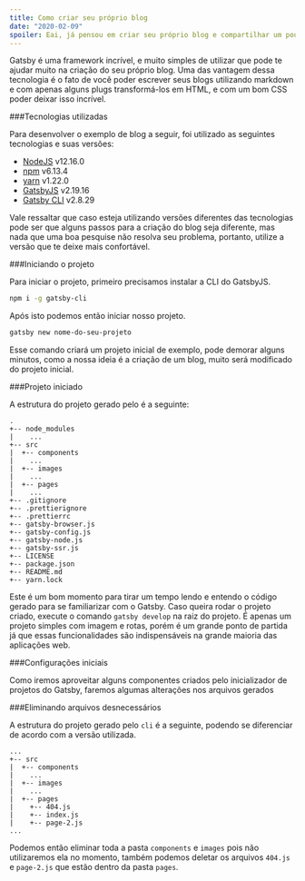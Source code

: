 ```yaml
---
title: Como criar seu próprio blog
date: "2020-02-09"
spoiler: Eai, já pensou em criar seu próprio blog e compartilhar um pouco de seu conhecimento?
---
```


Gatsby é uma framework incrível, e muito simples de utilizar que pode te ajudar muito na criação do seu próprio blog. Uma das vantagem dessa tecnologia é o fato de você poder escrever seus blogs utilizando markdown e com apenas alguns plugs transformá-los em HTML, e com um bom CSS poder deixar isso incrível.

###Tecnologias utilizadas

Para desenvolver o exemplo de blog a seguir, foi utilizado as seguintes tecnologias e suas versões:

- [NodeJS](https://nodejs.org/en/) v12.16.0
- [npm](https://nodejs.org/en/) v6.13.4
- [yarn](https://classic.yarnpkg.com/en/docs/install/) v1.22.0
- [GatsbyJS](https://www.gatsbyjs.org/docs/quick-start/) v2.19.16
- [Gatsby CLI](https://www.gatsbyjs.org/docs/quick-start/) v2.8.29

Vale ressaltar que caso esteja utilizando versões diferentes das tecnologias pode ser que alguns passos para a criação do blog seja diferente, mas nada que uma boa pesquise não resolva seu problema, portanto, utilize a versão que te deixe mais confortável.

###Iniciando o projeto

Para iniciar o projeto, primeiro precisamos instalar a CLI do GatsbyJS.

```bash
npm i -g gatsby-cli
```

Após isto podemos então iniciar nosso projeto.

```bash
gatsby new nome-do-seu-projeto
```

Esse comando criará um projeto inicial de exemplo, pode demorar alguns minutos, como a nossa ideia é a criação de um blog, muito será modificado do projeto inicial.

###Projeto iniciado

A estrutura do projeto gerado pelo é a seguinte:

```text
.
+-- node_modules
|    ...
+-- src
|  +-- components
|    ...
|  +-- images
|    ...
|  +-- pages
|    ...
+-- .gitignore
+-- .prettierignore
+-- .prettierrc
+-- gatsby-browser.js
+-- gatsby-config.js
+-- gatsby-node.js
+-- gatsby-ssr.js
+-- LICENSE
+-- package.json
+-- README.md
+-- yarn.lock

```

Este é um bom momento para tirar um tempo lendo e entendo o código gerado para se familiarizar com o Gatsby. Caso queira rodar o projeto criado, execute o comando `gatsby develop` na raiz do projeto. É apenas um projeto simples com imagem e rotas, porém é um grande ponto de partida já que essas funcionalidades são indispensáveis na grande maioria das aplicações web.

###Configurações iniciais

Como iremos aproveitar alguns componentes criados pelo inicializador de projetos do Gatsby, faremos algumas alterações nos arquivos gerados

###Eliminando arquivos desnecessários

A estrutura do projeto gerado pelo `cli` é a seguinte, podendo se diferenciar de acordo com a versão utilizada.

```text
...
+-- src
|  +-- components
|    ...
|  +-- images
|    ...
|  +-- pages
|    +-- 404.js
|    +-- index.js
|    +-- page-2.js
...
```

Podemos então eliminar toda a pasta `components` e `images` pois não utilizaremos ela no momento, também podemos deletar os arquivos `404.js` e `page-2.js` que estão dentro da pasta `pages`.
